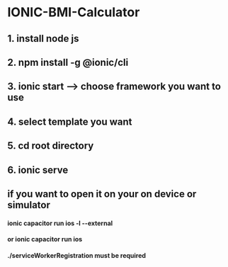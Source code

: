 # IONIC-BMI-Calculator

## 1. install node js

## 2. npm install -g @ionic/cli

## 3. ionic start --> choose framework you want to use

## 4. select template you want

## 5. cd root directory

## 6. ionic serve

## if you want to open it on your on device or simulator

#### ionic capacitor run ios -l --external 

#### or ionic capacitor run ios  

#### ./serviceWorkerRegistration must be required
